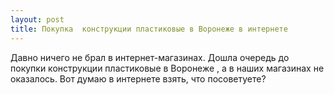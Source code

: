 ```yaml
---
layout: post 
title: Покупка  конструкции пластиковые в Воронеже в интернете 
--- 
```

Давно ничего не брал в интернет-магазинах. Дошла очередь до покупки  конструкции пластиковые в Воронеже , а в наших магазинах не оказалось. Вот думаю в интернете взять, что посоветуете?